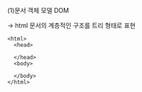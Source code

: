 

(1)문서 객체 모델 DOM

-> html 문서의 계층적인 구조를 트리 형태로 표현


    <html>
      <head>
      
      </head>
      <body>
      
      </body>
    </html>
